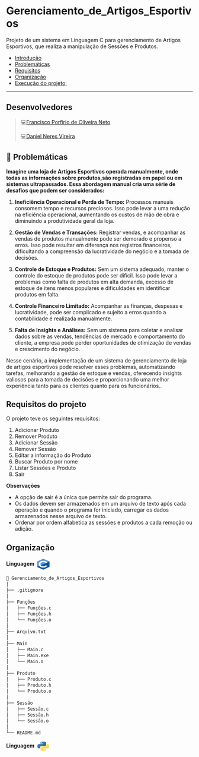 # Gerenciamento_de_Artigos_Esportivos
Projeto de  um sistema em Linguagem C para gerenciamento de Artigos Esportivos, que realiza a manipulação de Sessões e Produtos.  

- [Introdução](#introduçao)
- [Problemáticas](#Problemáticas)
- [Requisitos](#Requisitos)
- [Organização](#Organização)
- [Execução do projeto;](#execução-do-projeto)
___

## Desenvolvedores
> :computer:[Francisco Porfirio de Oliveira Neto](https://github.com/Porfirio24)
> 
> :computer:[Daniel Neres Vireira](https://github.com/DanielNeres)
## :scroll: Problemáticas

**Imagine uma loja de Artigos Esportivos operada manualmente, onde todas as informações sobre produtos,são registradas em papel ou em sistemas ultrapassados. Essa abordagem manual cria uma série de desafios que podem ser considerados:**

1. **Ineficiência Operacional e Perda de Tempo:** Processos manuais consomem tempo e recursos preciosos. Isso pode levar a uma redução na eficiência operacional, aumentando os custos de mão de obra e diminuindo a produtividade geral da loja.

2. **Gestão de Vendas e Transações:** Registrar vendas, e acompanhar as vendas de produtos manualmente pode ser demorado e propenso a erros. Isso pode resultar em diferença nos registros financeiros, dificultando a compreensão da lucratividade do negócio e a tomada de decisões.

3. **Controle de Estoque e Produtos:** Sem um sistema adequado, manter o controle do estoque de produtos pode ser difícil. Isso pode levar a problemas como falta de produtos em alta demanda, excesso de estoque de itens menos populares e dificuldades em identificar produtos em falta.

4. **Controle Financeiro Limitado:** Acompanhar as finanças, despesas e lucratividade, pode ser complicado e sujeito a erros quando a contabilidade é realizada manualmente.

5. **Falta de Insights e Análises:** Sem um sistema para coletar e analisar dados sobre as vendas, tendências de mercado e comportamento do cliente, a empresa pode perder oportunidades de otimização de vendas e crescimento do negócio.

Nesse cenário, a implementação de um sistema de gerenciamento de loja de artigos esportivos pode resolver esses problemas, automatizando tarefas, melhorando a gestão de estoque e vendas, oferecendo insights valiosos para a tomada de decisões e proporcionando uma melhor experiência tanto para os clientes quanto para os funcionários..

## Requisitos do projeto
O projeto teve os seguintes requisitos:

1. Adicionar Produto
2. Remover Produto
3. Adicionar Sessão
4. Remover Sessão
5. Editar a informação do Produto
6. Buscar Produto por nome
7. Listar Sessões e Produto
8. Sair

 **Observações**
- A opção de sair é a única que permite sair do programa.
- Os dados devem ser armazenados em um arquivo de texto após cada operação e quando o programa for iniciado, carregar os dados armazenados nesse arquivo de texto.
- Ordenar por ordem alfabetica as sessões e produtos a cada remoção ou adição.

## Organização
**Linguagem** <img align="center" alt="Porfirio-Neto-C" height="30" width="40" src="https://github.com/devicons/devicon/blob/master/icons/c/c-original.svg">

  ```
📁 Gerenciamento_de_Artigos_Esportivos
│
├── .gitignore
│
├── Funções
│   ├── Funções.c
│   ├── Funções.h
│   └── Funções.o
│    
├── Arquivo.txt
│
├── Main
│   ├── Main.c
│   ├── Main.exe
│   └── Main.o
│
├── Produto
│   ├── Produto.c        
│   ├── Produto.h
│   └── Produto.o
│
├── Sessão
│   ├── Sessão.c
│   ├── Sessão.h
│   └── Sessão.o
│       
└── README.md
 ```
**Linguagem** <img align="center" alt="Porfirio-Neto-Python" height="30" width="40" src="https://github.com/devicons/devicon/blob/master/icons/python/python-original.svg">
